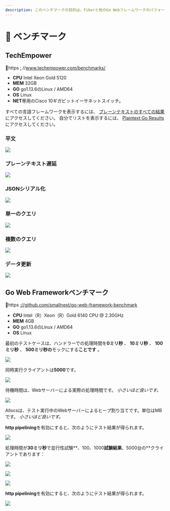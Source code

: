 ```yaml
---
description: このベンチマークの目的は、Fiberと他のGo Webフレームワークのパフォーマンスを比較することです。
---
```


# 🤖 ベンチマーク

## TechEmpower

🔗https [:](https://www.techempower.com/benchmarks/) //www.techempower.com/benchmarks/

* **CPU** Intel Xeon Gold 5120
* **MEM** 32GB
* **GO** go1.13.6のLinux / AMD64
* **OS** Linux
* **NET**専用のCisco 10ギガビットイーサネットスイッチ。

すべての言語フレームワークを表示するには、 [プレーンテキストのすべての結果](https://www.techempower.com/benchmarks/#section=test&runid=350f0783-cc9b-4259-9831-28987799782a&hw=ph&test=plaintext)にアクセスしてください。 自分でリストを表示するには、 [Plaintext Go Results](https://www.techempower.com/benchmarks/#section=test&runid=350f0783-cc9b-4259-9831-28987799782a&hw=ph&test=plaintext&l=zijocf-1r)にアクセスしてください。

### 平文

![](https://raw.githubusercontent.com/gofiber/docs/master/.gitbook/assets/techempower-plaintext.png)

### プレーンテキスト遅延

![](https://raw.githubusercontent.com/gofiber/docs/master/.gitbook/assets/techempower-plaintext-latency.png)

### JSONシリアル化

![](https://raw.githubusercontent.com/gofiber/docs/master/.gitbook/assets/techempower-json.png)

### 単一のクエリ

![](https://raw.githubusercontent.com/gofiber/docs/master/.gitbook/assets/techempower-single-query.png)

### 複数のクエリ

![](https://raw.githubusercontent.com/gofiber/docs/master/.gitbook/assets/techempower-multiple-queries.png)

### データ更新

![](https://raw.githubusercontent.com/gofiber/docs/master/.gitbook/assets/techempower-updates.png)

## Go Web Frameworkベンチマーク

🔗https [://github.com/smallnest/go-web-framework-benchmark](https://github.com/smallnest/go-web-framework-benchmark)

* **CPU** Intel（R）Xeon（R）Gold 6140 CPU @ 2.30GHz
* **MEM** 4GB
* **GO** go1.13.6のLinux / AMD64
* **OS** Linux

最初のテストケースは、ハンドラーでの処理時間を**0ミリ秒** 、 **10ミリ秒** 、 **100ミリ秒** 、 **500ミリ秒の**モックにする**ことです** 。

![](https://raw.githubusercontent.com/gofiber/docs/master/.gitbook/assets/benchmark.png)

同時実行クライアントは**5000**です。

![](https://raw.githubusercontent.com/gofiber/docs/master/.gitbook/assets/benchmark_latency.png)

待機時間は、Webサーバーによる実際の処理時間です。 _小さいほど良いです。_

![](https://raw.githubusercontent.com/gofiber/docs/master/.gitbook/assets/benchmark_alloc.png)

Allocsは、テスト実行中のWebサーバーによるヒープ割り当てです。単位はMBです。 _小さいほど良いです。_

**http pipelining**を有効にすると、次のようにテスト結果が得られます。

![](https://raw.githubusercontent.com/gofiber/docs/master/.gitbook/assets/benchmark-pipeline.png)

処理時間が**30ミリ秒**で並行性試験**、100、1000**試験結果**、5000台の**クライアントであります：

![](https://raw.githubusercontent.com/gofiber/docs/master/.gitbook/assets/concurrency.png)

![](https://raw.githubusercontent.com/gofiber/docs/master/.gitbook/assets/concurrency_latency.png)

![](https://raw.githubusercontent.com/gofiber/docs/master/.gitbook/assets/concurrency_alloc.png)

**http pipelining**を有効にすると、次のようにテスト結果が得られます。

![](https://raw.githubusercontent.com/gofiber/docs/master/.gitbook/assets/concurrency-pipeline.png)

